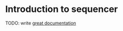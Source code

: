 # Introduction to sequencer

TODO: write [great documentation](http://jacobian.org/writing/great-documentation/what-to-write/)
